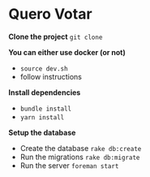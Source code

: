 # Quero Votar

**Clone the project**
`git clone`

**You can either use docker (or not)**
* `source dev.sh`
* follow instructions

**Install dependencies**
* `bundle install`
* `yarn install`

**Setup the database**
* Create the database `rake db:create`
* Run the migrations `rake db:migrate`
* Run the server `foreman start`
